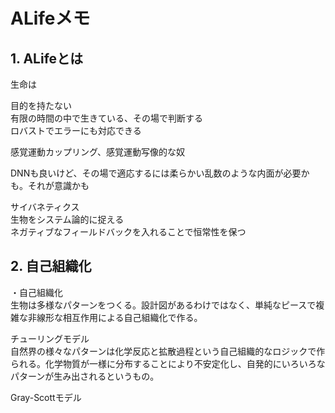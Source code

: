 # ALifeメモ

## 1. ALifeとは
生命は  

目的を持たない  
有限の時間の中で生きている、その場で判断する  
ロバストでエラーにも対応できる  

感覚運動カップリング、感覚運動写像的な奴

DNNも良いけど、その場で適応するには柔らかい乱数のような内面が必要かも。それが意識かも  

サイバネティクス  
生物をシステム論的に捉える  
ネガティブなフィールドバックを入れることで恒常性を保つ  

## 2. 自己組織化
・自己組織化  
生物は多様なパターンをつくる。設計図があるわけではなく、単純なピースで複雑な非線形な相互作用による自己組織化で作る。  

チューリングモデル  
自然界の様々なパターンは化学反応と拡散過程という自己組織的なロジックで作られる。化学物質が一様に分布することにより不安定化し、自発的にいろいろなパターンが生み出されるというもの。  

Gray-Scottモデル  
  

